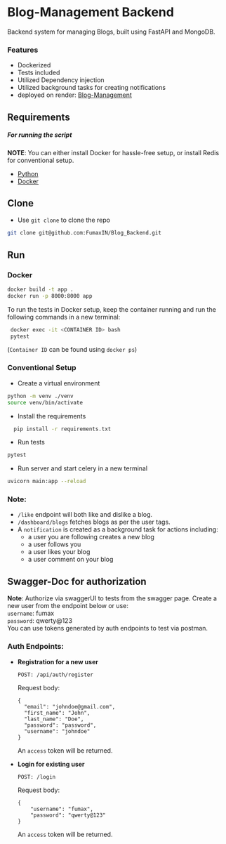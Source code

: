# Blog-Management Backend

Backend system for managing Blogs, built using FastAPI and MongoDB.

### Features
* Dockerized
* Tests included
* Utilized Dependency injection
* Utilized background tasks for creating notifications
* deployed on render: [Blog-Management](https://blog-backend-d27b.onrender.com)

## Requirements

##### For running the script

**NOTE**: You can either install Docker for hassle-free setup, or install  Redis for conventional setup.


- [Python](https://www.python.org/downloads/)
- [Docker](https://docs.docker.com/get-docker/)


## Clone

* Use `git clone` to clone the repo
```bash
git clone git@github.com:FumaxIN/Blog_Backend.git
```

## Run

### Docker
```bash
docker build -t app .
docker run -p 8000:8000 app
```

To run the tests in Docker setup, keep the container running and run the following commands in a new terminal:
```bash
 docker exec -it <CONTAINER ID> bash
 pytest
```
(`Container ID` can be found using `docker ps`)

### Conventional Setup

* Create a virtual environment
```bash
python -m venv ./venv
source venv/bin/activate
```

* Install the requirements
```bash
  pip install -r requirements.txt
```
* Run tests
```bash
pytest
```
* Run server and start celery in a new terminal
```bash
uvicorn main:app --reload
```

### Note:
* `/like` endpoint will both like and dislike a blog.
* `/dashboard/blogs` fetches blogs as per the user tags.
* A `notification` is created as a background task for actions including:
  * a user you are following creates a new blog
  * a user follows you
  * a user likes your blog
  * a user comment on your blog


## Swagger-Doc for authorization

**Note**: Authorize via swaggerUI to tests from the swagger page. Create a new user from the endpoint below or use:<br />
`username`: fumax <br />
`password`: qwerty@123 <br />
You can use tokens generated by auth endpoints to test via postman.

### Auth Endpoints:
* **Registration for a new user**
    ```
    POST: /api/auth/register
    ```
    Request body:
    ```
    {
      "email": "johndoe@gmail.com",
      "first_name": "John",
      "last_name": "Doe",
      "password": "password",
      "username": "johndoe"
    }
    ```
  An `access` token will be returned.

* **Login for existing user**
    ```
    POST: /login
    ```
   Request body:
    ```
    {
        "username": "fumax",
        "password": "qwerty@123"
    }
    ```
   An `access` token will be returned.
